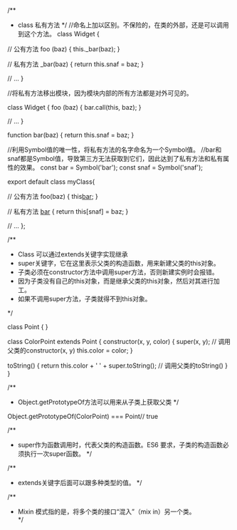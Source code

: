 /**
 * class 私有方法
 */
//命名上加以区别。不保险的，在类的外部，还是可以调用到这个方法。
class Widget {

  // 公有方法
  foo (baz) {
    this._bar(baz);
  }

  // 私有方法
  _bar(baz) {
    return this.snaf = baz;
  }

  // ...
}

//将私有方法移出模块，因为模块内部的所有方法都是对外可见的。

class Widget {
  foo (baz) {
    bar.call(this, baz);
  }

  // ...
}

function bar(baz) {
  return this.snaf = baz;
}

//利用Symbol值的唯一性，将私有方法的名字命名为一个Symbol值。
//bar和snaf都是Symbol值，导致第三方无法获取到它们，因此达到了私有方法和私有属性的效果。
const bar = Symbol('bar');
const snaf = Symbol('snaf');

export default class myClass{

  // 公有方法
  foo(baz) {
    this[bar](baz);
  }

  // 私有方法
  [bar](baz) {
    return this[snaf] = baz;
  }

  // ...
};

/**
 * Class 可以通过extends关键字实现继承
 * super关键字，它在这里表示父类的构造函数，用来新建父类的this对象。
 * 子类必须在constructor方法中调用super方法，否则新建实例时会报错。
 * 因为子类没有自己的this对象，而是继承父类的this对象，然后对其进行加工。
 * 如果不调用super方法，子类就得不到this对象。


 */

class Point {
}

class ColorPoint extends Point {
  constructor(x, y, color) {
    super(x, y); // 调用父类的constructor(x, y)
    this.color = color;
  }

  toString() {
    return this.color + ' ' + super.toString(); // 调用父类的toString()
  }
}


/**
 * Object.getPrototypeOf方法可以用来从子类上获取父类
 */

Object.getPrototypeOf(ColorPoint) === Point// true

/**
 * super作为函数调用时，代表父类的构造函数。ES6 要求，子类的构造函数必须执行一次super函数。
 */


/**
 * extends关键字后面可以跟多种类型的值。
 */


/**
 * Mixin 模式指的是，将多个类的接口“混入”（mix in）另一个类。		
 */























